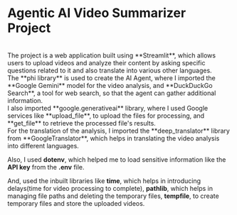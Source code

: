 # Agentic AI Video Summarizer Project
<br/>
The project is a web application built using **Streamlit**, which allows users to upload  videos and analyze their content by asking specific questions related to it and also translate into various other languages. 
<br/>
The **phi library** is used to create the AI Agent, where I imported the **Google Gemini** model for the video analysis, and **DuckDuckGo Search**, a tool for web search, so that the agent can gather 
additional information.
<br/>
I also imported **google.generativeai** library, where I used Google services like **upload_file**, to upload the files for processing, and **get_file** to retrieve the processed file's results.
<br/>
For the translation of the analysis, I imported the **deep_translator** library from **GoogleTranslator**, which helps in translating the video analysis into different languages.

Also, I used **dotenv**, which helped me to load sensitive information like the **API key** from the **.env** file.

And, used the inbuilt libraries like **time**, which helps in introducing delays(time for video processing to complete), **pathlib**, which helps in managing file paths and deleting the
 temporary files, **tempfile**, to create temporary files and store the uploaded videos.

